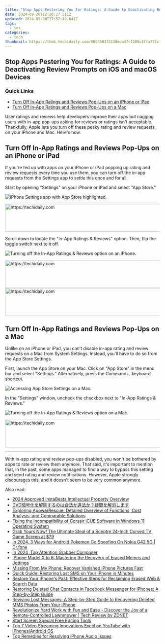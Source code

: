 ```yaml
---
title: "Stop Apps Pestering You for Ratings: A Guide to Deactivating Review Prompts on iOS and macOS Devices"
date: 2024-09-26T12:20:27.511Z
updated: 2024-09-30T17:57:49.641Z
tags:
  - ios
categories:
  - tech
thumbnail: https://thmb.techidaily.com/5094501f2138eda47cf289c17fa771cf70f1a2ff2f06afb7d0554f6c0b97c22b.jpg
---
```


## Stop Apps Pestering You for Ratings: A Guide to Deactivating Review Prompts on iOS and macOS Devices

### Quick Links

* [Turn Off In-App Ratings and Reviews Pop-Ups on an iPhone or iPad](https://youtube-clips.techidaily.com/earning-strategies-for-successful-youtube-shorts-must-haves-earnings-prospects-for-2024/)
* [Turn Off In-App Ratings and Reviews Pop-Ups on a Mac](https://extra-support.techidaily.com/in-2024-quick-ig-post-featuring-podcast-insight/)

 User ratings and reviews help developers improve their apps but nagging users with in-app pop-ups asking for reviews or ratings isn't acceptable. Thankfully, Apple lets you turn off these pesky rating and review requests on your iPhone and Mac. Here's how.

##  Turn Off In-App Ratings and Reviews Pop-Ups on an iPhone or iPad

 If you're fed up with apps on your iPhone or iPad popping up rating and review requests every time you use them, you can turn off the in-app requests from the Settings app to settle this once and for all.

 Start by opening "Settings" on your iPhone or iPad and select "App Store."

![iPhone Settings app with App Store highlighted.](https://static1.howtogeekimages.com/wordpress/wp-content/uploads/2024/03/turn-off-in-app-reviews-and-ratings-on-iphone-and-mac-1-1.jpg) 

<!-- affiliate ads begin -->
<a href="https://aligracehair.sjv.io/c/5597632/1975841/19272" target="_top" id="1975841">
  <img src="//a.impactradius-go.com/display-ad/19272-1975841" border="0" alt="https://techidaily.com" width="728" height="90"/>
</a>
<img height="0" width="0" src="https://aligracehair.sjv.io/i/5597632/1975841/19272" style="position:absolute;visibility:hidden;" border="0" />
<!-- affiliate ads end -->

 Scroll down to locate the "In-App Ratings & Reviews" option. Then, flip the toggle switch next to it off.

![Turning off the In-App Ratings & Reviews option on an iPhone.](https://static1.howtogeekimages.com/wordpress/wp-content/uploads/2024/03/turn-off-in-app-reviews-and-ratings-on-iphone-and-mac-2.jpg) 

<!-- affiliate ads begin -->
<a href="https://appsumo.8odi.net/c/5597632/2087394/7443" target="_top" id="2087394">
  <img src="//a.impactradius-go.com/display-ad/7443-2087394" border="0" alt="https://techidaily.com" width="728" height="90"/>
</a>
<img height="0" width="0" src="https://appsumo.8odi.net/i/5597632/2087394/7443" style="position:absolute;visibility:hidden;" border="0" />
<!-- affiliate ads end -->

<!-- affiliate ads begin -->
<a href="https://aligracehair.sjv.io/c/5597632/2047351/19272" target="_top" id="2047351">
  <img src="//a.impactradius-go.com/display-ad/19272-2047351" border="0" alt="https://techidaily.com" width="728" height="90"/>
</a>
<img height="0" width="0" src="https://aligracehair.sjv.io/i/5597632/2047351/19272" style="position:absolute;visibility:hidden;" border="0" />
<!-- affiliate ads end -->

##  Turn Off In-App Ratings and Reviews Pop-Ups on a Mac

 Unlike on an iPhone or iPad, you can't disable in-app rating and review requests on a Mac from System Settings. Instead, you'll have to do so from the App Store Settings.

 First, launch the App Store on your Mac. Click on "App Store" in the menu bar and select "Settings." Alternatively, press the Command+, keyboard shortcut.

![Accessing App Store Settings on a Mac.](https://static1.howtogeekimages.com/wordpress/wp-content/uploads/2024/03/turn-off-in-app-reviews-and-ratings-on-iphone-and-mac-3-2.jpg) 

 In the "Settings" window, uncheck the checkbox next to "In-App Ratings & Reviews."

![Turning off the In-App Ratings & Reviews option on a Mac.](https://static1.howtogeekimages.com/wordpress/wp-content/uploads/2024/03/turn-off-in-app-reviews-and-ratings-on-iphone-and-mac-4.jpg) 

<!-- affiliate ads begin -->
<a href="https://appsumo.8odi.net/c/5597632/2100529/7443" target="_top" id="2100529">
  <img src="//a.impactradius-go.com/display-ad/7443-2100529" border="0" alt="https://techidaily.com" width="728" height="90"/>
</a>
<img height="0" width="0" src="https://appsumo.8odi.net/i/5597632/2100529/7443" style="position:absolute;visibility:hidden;" border="0" />
<!-- affiliate ads end -->

---

 With in-app rating and review pop-ups disabled, you won't be bothered by apps to rate or review them anymore. That said, it's important to mention that, in the past, some apps managed to find a way to bypass this setting and send rating and review notifications. However, Apple strongly discourages this, and it doesn't seem to be very common anymore.

<ins class="adsbygoogle"
     style="display:block"
     data-ad-format="autorelaxed"
     data-ad-client="ca-pub-7571918770474297"
     data-ad-slot="1223367746"></ins>

<ins class="adsbygoogle"
     style="display:block"
     data-ad-client="ca-pub-7571918770474297"
     data-ad-slot="8358498916"
     data-ad-format="auto"
     data-full-width-responsive="true"></ins>

<span class="atpl-alsoreadstyle">Also read:</span>
<div><ul>
<li><a href="https://fox-access.techidaily.com/2024-approved-instabeats-intellectual-property-overview/"><u>2024 Approved InstaBeats Intellectual Property Overview</u></a></li>
<li><a href="https://vp-tips.techidaily.com/1725289355055-dvd/"><u>DVD暗号化を解除するのは合法か違法か？疑問を解消します</u></a></li>
<li><a href="https://os-tips.techidaily.com/exploring-apowerrescue-detailed-overview-of-functions-cost-analysis-and-comparable-solutions/"><u>Exploring ApowerRescue: Detailed Overview of Functions, Cost Analysis, and Comparable Solutions</u></a></li>
<li><a href="https://program-issues.techidaily.com/fixing-the-incompatibility-of-corsair-icue-software-in-windows-11-operating-system/"><u>Fixing the Incompatibility of Corsair iCUE Software in Windows 11 Operating System</u></a></li>
<li><a href="https://hardware-reviews.techidaily.com/1723862836417-grab-yours-now-the-ultimate-steal-of-a-sceptre-24-inch-curved-tv-game-screen-at-79/"><u>Grab Yours Now! The Ultimate Steal of a Sceptre 24-Inch Curved TV Game Screen at $79</u></a></li>
<li><a href="https://android-pokemon-go.techidaily.com/in-2024-3-ways-for-android-pokemon-go-spoofing-on-nokia-g42-5g-drfone-by-drfone-virtual-android/"><u>In 2024, 3 Ways for Android Pokemon Go Spoofing On Nokia G42 5G | Dr.fone</u></a></li>
<li><a href="https://some-approaches.techidaily.com/in-2024-top-attention-grabber-composer/"><u>In 2024, Top Attention Grabber Composer</u></a></li>
<li><a href="https://os-tips.techidaily.com/iphone-model-x-to-6-mastering-the-recovery-of-erased-memos-and-jottings/"><u>IPhone Model X to 6: Mastering the Recovery of Erased Memos and Jottings</u></a></li>
<li><a href="https://os-tips.techidaily.com/missing-from-my-phone-recover-vanished-iphone-pictures-fast/"><u>Missing From My Phone: Recover Vanished iPhone Pictures Fast</u></a></li>
<li><a href="https://os-tips.techidaily.com/quick-guide-restoring-lost-sms-on-your-iphone-in-minutes/"><u>Quick Guide: Restoring Lost SMS on Your iPhone in Minutes</u></a></li>
<li><a href="https://os-tips.techidaily.com/restore-your-iphones-past-effective-steps-for-reclaiming-erased-web-and-search-data/"><u>Restore Your iPhone's Past: Effective Steps for Reclaiming Erased Web & Search Data</u></a></li>
<li><a href="https://os-tips.techidaily.com/restoring-deleted-chat-contacts-in-facebook-messenger-for-iphones-a-step-by-step-guide/"><u>Restoring Deleted Chat Contacts in Facebook Messenger for iPhones: A Step-by-Step Guide</u></a></li>
<li><a href="https://os-tips.techidaily.com/reviving-lost-messages-a-step-by-step-guide-to-recovering-deleted-mms-photos-from-your-iphone/"><u>Reviving Lost Messages: A Step-by-Step Guide to Recovering Deleted MMS Photos From Your iPhone</u></a></li>
<li><a href="https://tech-renaissance.techidaily.com/revolutionize-yard-work-with-fun-and-ease-discover-the-joy-of-a-remote-controlled-lawnmower-tech-review-by-zdnet/"><u>Revolutionize Yard Work with Fun and Ease - Discover the Joy of a Remote-Controlled Lawnmower | Tech Review by ZDNET</u></a></li>
<li><a href="https://extra-information.techidaily.com/start-screen-special-free-editing-tools/"><u>Start Screen Special Free Editing Tools</u></a></li>
<li><a href="https://youtube-video-recordings.techidaily.com/top-7-video-streaming-innovations-excel-on-youtube-with-iphonesandroid-os/"><u>Top 7 Video Streaming Innovations Excel on YouTube with iPhones/Android OS</u></a></li>
<li><a href="https://os-tips.techidaily.com/top-remedies-for-resolving-iphone-audio-issues/"><u>Top Remedies for Resolving iPhone Audio Issues</u></a></li>
</ul></div>

